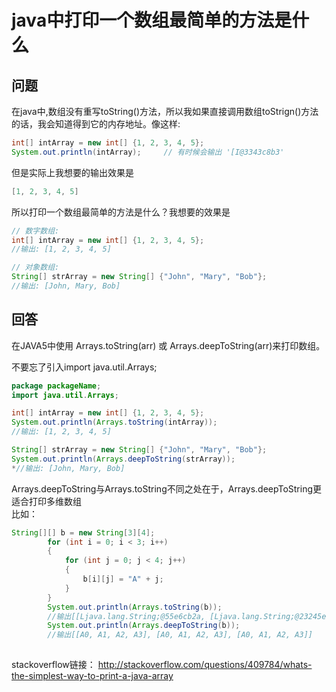 java中打印一个数组最简单的方法是什么
===
问题
---
在java中,数组没有重写toString()方法，所以我如果直接调用数组toStrign()方法的话，我会知道得到它的内存地址。像这样:
```java
int[] intArray = new int[] {1, 2, 3, 4, 5};
System.out.println(intArray);     // 有时候会输出 '[I@3343c8b3'
```
但是实际上我想要的输出效果是
```java
[1, 2, 3, 4, 5]
```
所以打印一个数组最简单的方法是什么？我想要的效果是
```java
// 数字数组:
int[] intArray = new int[] {1, 2, 3, 4, 5};
//输出: [1, 2, 3, 4, 5]

// 对象数组:
String[] strArray = new String[] {"John", "Mary", "Bob"};
//输出: [John, Mary, Bob]
```

回答
---
在JAVA5中使用 Arrays.toString(arr) 或 Arrays.deepToString(arr)来打印数组。

不要忘了引入import java.util.Arrays; 
```java
package packageName;
import java.util.Arrays;
```

```java
int[] intArray = new int[] {1, 2, 3, 4, 5};
System.out.println(Arrays.toString(intArray));
//输出: [1, 2, 3, 4, 5]

String[] strArray = new String[] {"John", "Mary", "Bob"};
System.out.println(Arrays.deepToString(strArray));
*//输出: [John, Mary, Bob]
```
Arrays.deepToString与Arrays.toString不同之处在于，Arrays.deepToString更适合打印多维数组<br>
比如： <br>

```java
String[][] b = new String[3][4];
		for (int i = 0; i < 3; i++)
		{
			for (int j = 0; j < 4; j++)
			{
				b[i][j] = "A" + j;
			}
		} 
		System.out.println(Arrays.toString(b));
		//输出[[Ljava.lang.String;@55e6cb2a, [Ljava.lang.String;@23245e75, [Ljava.lang.String;@28b56559]
		System.out.println(Arrays.deepToString(b));
		//输出[[A0, A1, A2, A3], [A0, A1, A2, A3], [A0, A1, A2, A3]]
		
```
stackoverflow链接： http://stackoverflow.com/questions/409784/whats-the-simplest-way-to-print-a-java-array
